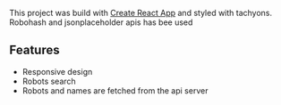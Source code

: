 This project was build with [Create React App](https://github.com/facebookincubator/create-react-app) and styled with tachyons.
Robohash and jsonplaceholder apis has bee used
 

## Features

* Responsive design
* Robots search 
* Robots and names are fetched from the api server
